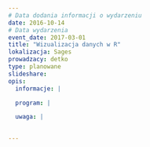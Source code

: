 ```yaml
---
# Data dodania informacji o wydarzeniu
date: 2016-10-14
# Data wydarzenia
event_date: 2017-03-01
title: "Wizualizacja danych w R"
lokalizacja: Sages
prowadzacy: detko
type: planowane
slideshare:
opis:
  informacje: |

  program: |

  uwaga: |
 

---
```

